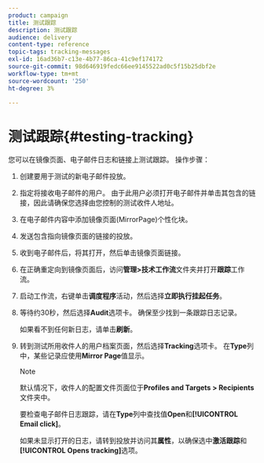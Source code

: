 ```yaml
---
product: campaign
title: 测试跟踪
description: 测试跟踪
audience: delivery
content-type: reference
topic-tags: tracking-messages
exl-id: 16ad36b7-c13e-4b77-86ca-41c9ef174172
source-git-commit: 98d646919fedc66ee9145522ad0c5f15b25dbf2e
workflow-type: tm+mt
source-wordcount: '250'
ht-degree: 3%

---
```


# 测试跟踪{#testing-tracking}

您可以在镜像页面、电子邮件日志和链接上测试跟踪。 操作步骤：

1. 创建要用于测试的新电子邮件投放。
1. 指定将接收电子邮件的用户。 由于此用户必须打开电子邮件并单击其包含的链接，因此请确保您选择由您控制的测试收件人地址。
1. 在电子邮件内容中添加镜像页面(MirrorPage)个性化块。
1. 发送包含指向镜像页面的链接的投放。
1. 收到电子邮件后，将其打开，然后单击镜像页面链接。
1. 在正确重定向到镜像页面后，访问&#x200B;**管理>技术工作流**&#x200B;文件夹并打开&#x200B;**跟踪**&#x200B;工作流。
1. 启动工作流，右键单击&#x200B;**调度程序**&#x200B;活动，然后选择&#x200B;**立即执行挂起任务**。
1. 等待约30秒，然后选择&#x200B;**Audit**&#x200B;选项卡。 确保至少找到一条跟踪日志记录。

   如果看不到任何新日志，请单击&#x200B;**刷新**。

1. 转到测试所用收件人的用户档案页面，然后选择&#x200B;**Tracking**&#x200B;选项卡。 在&#x200B;**Type**&#x200B;列中，某些记录应使用&#x200B;**Mirror Page**&#x200B;值显示。

   >[!NOTE]
   >
   >默认情况下，收件人的配置文件页面位于&#x200B;**Profiles and Targets > Recipients**&#x200B;文件夹中。

   要检查电子邮件日志跟踪，请在&#x200B;**Type**&#x200B;列中查找值&#x200B;**Open**&#x200B;和&#x200B;**[!UICONTROL Email click]**。

   如果未显示打开的日志，请转到投放并访问其&#x200B;**属性**，以确保选中&#x200B;**激活跟踪**&#x200B;和&#x200B;**[!UICONTROL Opens tracking]**&#x200B;选项。
